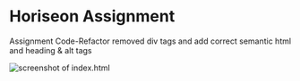 # Horiseon Assignment

Assignment Code-Refactor removed div tags and add correct semantic html and  heading & alt tags 

<img src="./assets/images//Users/nathanielmeadows/Desktop/ucb-ber-fsf-pt-09-2020-u-c/homework/code-refactor/assets/Screen Shot 2020-10-03 at 9.40.23 AM.png" alt="screenshot of index.html">